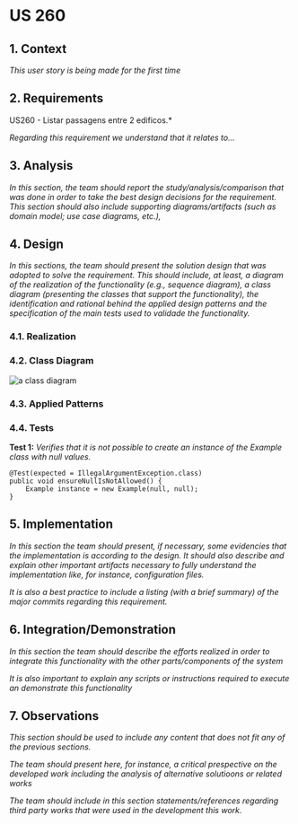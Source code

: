 # US 260

## 1. Context

*This user story is being made for the first time*

## 2. Requirements

US260 - Listar passagens entre 2 edificos.*

*Regarding this requirement we understand that it relates to...*

## 3. Analysis

*In this section, the team should report the study/analysis/comparison that was done in order to take the best design decisions for the requirement. This section should also include supporting diagrams/artifacts (such as domain model; use case diagrams, etc.),*

## 4. Design

*In this sections, the team should present the solution design that was adopted to solve the requirement. This should include, at least, a diagram of the realization of the functionality (e.g., sequence diagram), a class diagram (presenting the classes that support the functionality), the identification and rational behind the applied design patterns and the specification of the main tests used to validade the functionality.*

### 4.1. Realization

### 4.2. Class Diagram

![a class diagram](class-diagram-01.svg "A Class Diagram")

### 4.3. Applied Patterns

### 4.4. Tests

**Test 1:** *Verifies that it is not possible to create an instance of the Example class with null values.*

```
@Test(expected = IllegalArgumentException.class)
public void ensureNullIsNotAllowed() {
	Example instance = new Example(null, null);
}
````

## 5. Implementation

*In this section the team should present, if necessary, some evidencies that the implementation is according to the design. It should also describe and explain other important artifacts necessary to fully understand the implementation like, for instance, configuration files.*

*It is also a best practice to include a listing (with a brief summary) of the major commits regarding this requirement.*

## 6. Integration/Demonstration

*In this section the team should describe the efforts realized in order to integrate this functionality with the other parts/components of the system*

*It is also important to explain any scripts or instructions required to execute an demonstrate this functionality*

## 7. Observations

*This section should be used to include any content that does not fit any of the previous sections.*

*The team should present here, for instance, a critical prespective on the developed work including the analysis of alternative solutioons or related works*

*The team should include in this section statements/references regarding third party works that were used in the development this work.*